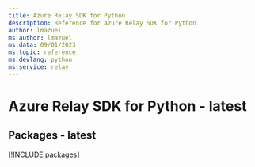 ```yaml
---
title: Azure Relay SDK for Python
description: Reference for Azure Relay SDK for Python
author: lmazuel
ms.author: lmazuel
ms.data: 09/01/2023
ms.topic: reference
ms.devlang: python
ms.service: relay
---
```

# Azure Relay SDK for Python - latest
## Packages - latest
[!INCLUDE [packages](relay-index.md)]